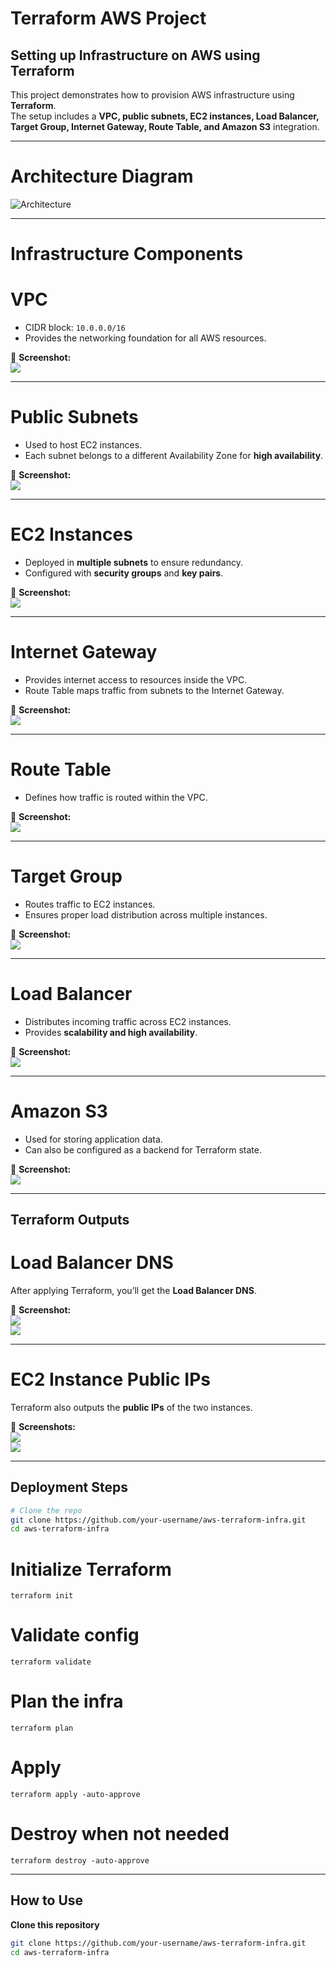 # Terraform AWS Project  
## Setting up Infrastructure on AWS using Terraform  

This project demonstrates how to provision AWS infrastructure using **Terraform**.  
The setup includes a **VPC, public subnets, EC2 instances, Load Balancer, Target Group, Internet Gateway, Route Table, and Amazon S3** integration.  

---

# Architecture Diagram  

![Architecture](./AWS%20Terraform%20Infra.jpg)  

---

#  Infrastructure Components  

#  VPC  
- CIDR block: `10.0.0.0/16`  
- Provides the networking foundation for all AWS resources.  

📸 **Screenshot:**  
![](vpc.png)  

---

# Public Subnets  
- Used to host EC2 instances.  
- Each subnet belongs to a different Availability Zone for **high availability**.  

📸 **Screenshot:**  
![](subnet.png)  

---

# EC2 Instances  
- Deployed in **multiple subnets** to ensure redundancy.  
- Configured with **security groups** and **key pairs**.  

📸 **Screenshot:**  
![](instance.png)  

---

# Internet Gateway  
- Provides internet access to resources inside the VPC.  
- Route Table maps traffic from subnets to the Internet Gateway.  

📸 **Screenshot:**  
![](gateway.png)  

---

# Route Table  
- Defines how traffic is routed within the VPC.  

📸 **Screenshot:**  
![](route.png)  

---

# Target Group  
- Routes traffic to EC2 instances.  
- Ensures proper load distribution across multiple instances.  

📸 **Screenshot:**  
![](Tgroup.png)  

---

# Load Balancer  
- Distributes incoming traffic across EC2 instances.  
- Provides **scalability and high availability**.  

📸 **Screenshot:**  
![](alb.png)  

---

#  Amazon S3  
- Used for storing application data.  
- Can also be configured as a backend for Terraform state.  

📸 **Screenshot:**  
![](s3.png)  

---

## Terraform Outputs  

#  Load Balancer DNS  
After applying Terraform, you’ll get the **Load Balancer DNS**.  

📸 **Screenshot:**  
![](alb1output.png)  
![](alboutput2.png)  

---

# EC2 Instance Public IPs  
Terraform also outputs the **public IPs** of the two instances.  

📸 **Screenshots:**  
![](ec211.png)  
![](ec22.png)  

---




## Deployment Steps

```bash
# Clone the repo
git clone https://github.com/your-username/aws-terraform-infra.git
cd aws-terraform-infra
```
# Initialize Terraform
```
terraform init
```
# Validate config
```
terraform validate
```
# Plan the infra
```
terraform plan
```
# Apply
```
terraform apply -auto-approve
```
# Destroy when not needed
```
terraform destroy -auto-approve
```
---
## How to Use

**Clone this repository**
   ```bash
   git clone https://github.com/your-username/aws-terraform-infra.git
   cd aws-terraform-infra
